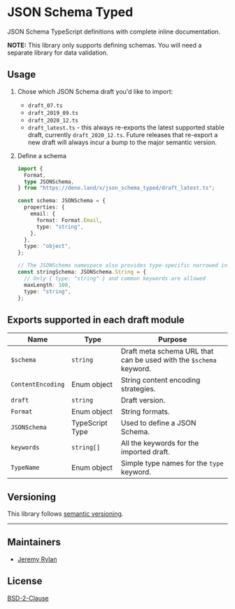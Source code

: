 # JSON Schema Typed

JSON Schema TypeScript definitions with complete inline documentation.

**NOTE:** This library only supports defining schemas. You will need a separate
library for data validation.

## Usage

1. Chose which JSON Schema draft you'd like to import:

   - `draft_07.ts`
   - `draft_2019_09.ts`
   - `draft_2020_12.ts`
   - `draft_latest.ts` - this always re-exports the latest supported stable
     draft, currently `draft_2020_12.ts`. Future releases that re-export a new
     draft will always incur a bump to the major semantic version.

2. Define a schema

   ```ts
   import {
     Format,
     type JSONSchema,
   } from "https://deno.land/x/json_schema_typed/draft_latest.ts";

   const schema: JSONSchema = {
     properties: {
       email: {
         format: Format.Email,
         type: "string",
       },
     },
     type: "object",
   };

   // The JSONSchema namespace also provides type-specific narrowed interfaces
   const stringSchema: JSONSchema.String = {
     // Only { type: "string" } and common keywords are allowed
     maxLength: 100,
     type: "string",
   };
   ```

## Exports supported in each draft module

| Name              | Type            | Purpose                                                            |
| ----------------- | --------------- | ------------------------------------------------------------------ |
| `$schema`         | `string`        | Draft meta schema URL that can be used with the `$schema` keyword. |
| `ContentEncoding` | Enum object     | String content encoding strategies.                                |
| `draft`           | `string`        | Draft version.                                                     |
| `Format`          | Enum object     | String formats.                                                    |
| `JSONSchema`      | TypeScript Type | Used to define a JSON Schema.                                      |
| `keywords`        | `string[]`      | All the keywords for the imported draft.                           |
| `TypeName`        | Enum object     | Simple type names for the `type` keyword.                          |

## Versioning

This library follows [semantic versioning](https://semver.org).

---

## Maintainers

- [Jeremy Rylan](https://github.com/jrylan)

## License

[BSD-2-Clause](https://github.com/jrylan/json-schema-typed/blob/main/dist/deno/LICENSE.md)
